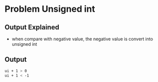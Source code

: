 Problem Unsigned int 
===

Output Explained
---
- when compare with negative value, the negative value is convert into unsigned int

Output
---
```sh
ui + 1 > 0
ui + 1 < -1
```